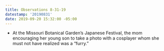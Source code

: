 ```yaml
---
title: Observations 8-31-19
datestamp: '20190831'
date: 2019-09-20 15:32:00 -05:00
---
```


- At the Missouri Botanical Garden’s Japanese Festival, the mom encouraging her young son to take a photo with a cosplayer whom she must not have realized was a “furry.”
